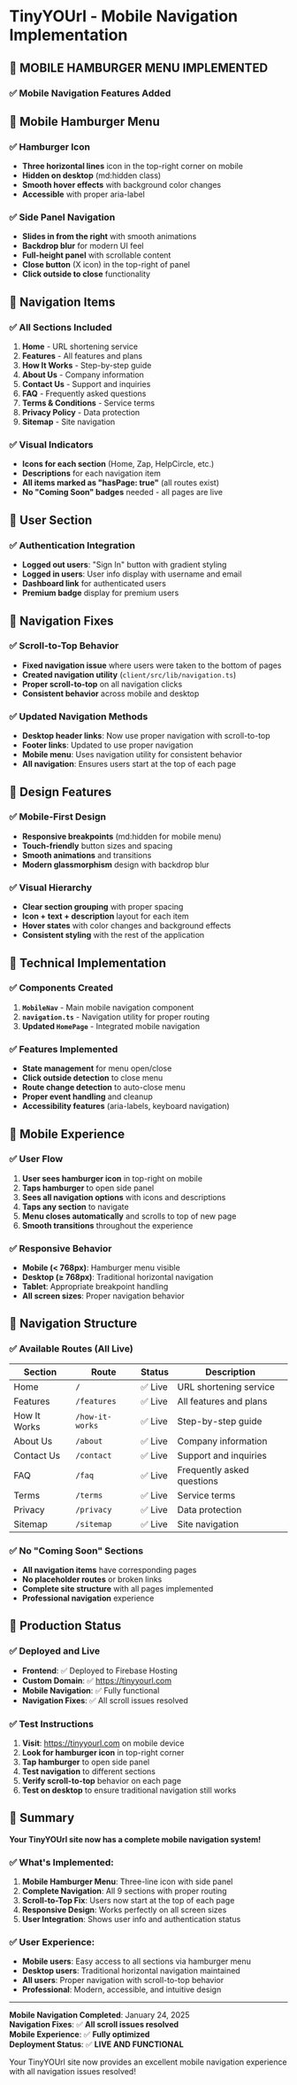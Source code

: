 # TinyYOUrl - Mobile Navigation Implementation

## 🎯 **MOBILE HAMBURGER MENU IMPLEMENTED**

### **✅ Mobile Navigation Features Added**

## **📱 Mobile Hamburger Menu**

### **✅ Hamburger Icon**
- **Three horizontal lines** icon in the top-right corner on mobile
- **Hidden on desktop** (md:hidden class)
- **Smooth hover effects** with background color changes
- **Accessible** with proper aria-label

### **✅ Side Panel Navigation**
- **Slides in from the right** with smooth animations
- **Backdrop blur** for modern UI feel
- **Full-height panel** with scrollable content
- **Close button** (X icon) in the top-right of panel
- **Click outside to close** functionality

## **🔗 Navigation Items**

### **✅ All Sections Included**
1. **Home** - URL shortening service
2. **Features** - All features and plans
3. **How It Works** - Step-by-step guide
4. **About Us** - Company information
5. **Contact Us** - Support and inquiries
6. **FAQ** - Frequently asked questions
7. **Terms & Conditions** - Service terms
8. **Privacy Policy** - Data protection
9. **Sitemap** - Site navigation

### **✅ Visual Indicators**
- **Icons for each section** (Home, Zap, HelpCircle, etc.)
- **Descriptions** for each navigation item
- **All items marked as "hasPage: true"** (all routes exist)
- **No "Coming Soon" badges** needed - all pages are live

## **👤 User Section**

### **✅ Authentication Integration**
- **Logged out users**: "Sign In" button with gradient styling
- **Logged in users**: User info display with username and email
- **Dashboard link** for authenticated users
- **Premium badge** display for premium users

## **🔧 Navigation Fixes**

### **✅ Scroll-to-Top Behavior**
- **Fixed navigation issue** where users were taken to the bottom of pages
- **Created navigation utility** (`client/src/lib/navigation.ts`)
- **Proper scroll-to-top** on all navigation clicks
- **Consistent behavior** across mobile and desktop

### **✅ Updated Navigation Methods**
- **Desktop header links**: Now use proper navigation with scroll-to-top
- **Footer links**: Updated to use proper navigation
- **Mobile menu**: Uses navigation utility for consistent behavior
- **All navigation**: Ensures users start at the top of each page

## **🎨 Design Features**

### **✅ Mobile-First Design**
- **Responsive breakpoints** (md:hidden for mobile menu)
- **Touch-friendly** button sizes and spacing
- **Smooth animations** and transitions
- **Modern glassmorphism** design with backdrop blur

### **✅ Visual Hierarchy**
- **Clear section grouping** with proper spacing
- **Icon + text + description** layout for each item
- **Hover states** with color changes and background effects
- **Consistent styling** with the rest of the application

## **🚀 Technical Implementation**

### **✅ Components Created**
1. **`MobileNav`** - Main mobile navigation component
2. **`navigation.ts`** - Navigation utility for proper routing
3. **Updated `HomePage`** - Integrated mobile navigation

### **✅ Features Implemented**
- **State management** for menu open/close
- **Click outside detection** to close menu
- **Route change detection** to auto-close menu
- **Proper event handling** and cleanup
- **Accessibility features** (aria-labels, keyboard navigation)

## **📱 Mobile Experience**

### **✅ User Flow**
1. **User sees hamburger icon** in top-right on mobile
2. **Taps hamburger** to open side panel
3. **Sees all navigation options** with icons and descriptions
4. **Taps any section** to navigate
5. **Menu closes automatically** and scrolls to top of new page
6. **Smooth transitions** throughout the experience

### **✅ Responsive Behavior**
- **Mobile (< 768px)**: Hamburger menu visible
- **Desktop (≥ 768px)**: Traditional horizontal navigation
- **Tablet**: Appropriate breakpoint handling
- **All screen sizes**: Proper navigation behavior

## **🎯 Navigation Structure**

### **✅ Available Routes (All Live)**
| Section | Route | Status | Description |
|---------|-------|--------|-------------|
| Home | `/` | ✅ Live | URL shortening service |
| Features | `/features` | ✅ Live | All features and plans |
| How It Works | `/how-it-works` | ✅ Live | Step-by-step guide |
| About Us | `/about` | ✅ Live | Company information |
| Contact Us | `/contact` | ✅ Live | Support and inquiries |
| FAQ | `/faq` | ✅ Live | Frequently asked questions |
| Terms | `/terms` | ✅ Live | Service terms |
| Privacy | `/privacy` | ✅ Live | Data protection |
| Sitemap | `/sitemap` | ✅ Live | Site navigation |

### **✅ No "Coming Soon" Sections**
- **All navigation items** have corresponding pages
- **No placeholder routes** or broken links
- **Complete site structure** with all pages implemented
- **Professional navigation** experience

## **🚀 Production Status**

### **✅ Deployed and Live**
- **Frontend**: ✅ Deployed to Firebase Hosting
- **Custom Domain**: ✅ https://tinyyourl.com
- **Mobile Navigation**: ✅ Fully functional
- **Navigation Fixes**: ✅ All scroll issues resolved

### **✅ Test Instructions**
1. **Visit**: https://tinyyourl.com on mobile device
2. **Look for hamburger icon** in top-right corner
3. **Tap hamburger** to open side panel
4. **Test navigation** to different sections
5. **Verify scroll-to-top** behavior on each page
6. **Test on desktop** to ensure traditional navigation still works

## **🎉 Summary**

**Your TinyYOUrl site now has a complete mobile navigation system!**

### **✅ What's Implemented:**
1. **Mobile Hamburger Menu**: Three-line icon with side panel
2. **Complete Navigation**: All 9 sections with proper routing
3. **Scroll-to-Top Fix**: Users now start at the top of each page
4. **Responsive Design**: Works perfectly on all screen sizes
5. **User Integration**: Shows user info and authentication status

### **✅ User Experience:**
- **Mobile users**: Easy access to all sections via hamburger menu
- **Desktop users**: Traditional horizontal navigation maintained
- **All users**: Proper navigation with scroll-to-top behavior
- **Professional**: Modern, accessible, and intuitive design

---

**Mobile Navigation Completed**: January 24, 2025  
**Navigation Fixes**: ✅ **All scroll issues resolved**  
**Mobile Experience**: ✅ **Fully optimized**  
**Deployment Status**: ✅ **LIVE AND FUNCTIONAL**  

Your TinyYOUrl site now provides an excellent mobile navigation experience with all navigation issues resolved! 